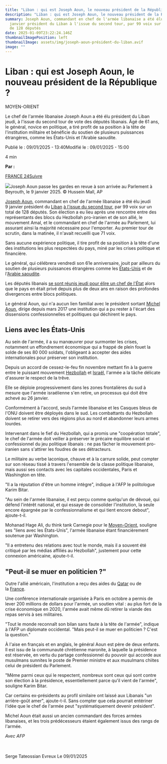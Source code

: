 ```yaml
---
title: "Liban : qui est Joseph Aoun, le nouveau président de la République ?"
description: "Liban : qui est Joseph Aoun, le nouveau président de la République ?"
summary: Joseph Aoun, commandant en chef de l'armée libanaise a été élu jeudi 9
  janvier président du Liban à l'issue du second tour, par 99 voix sur un total
  de 128 députés
date: 2025-01-09T23:22:24.146Z
thumbnailImagePosition: left
thumbnailImage: assets/img/joseph-aoun-président-du-liban.avif
image: ""
---
```

# **Liban : qui est Joseph Aoun, le nouveau président de la République ?**

MOYEN-ORIENT

Le chef de l'armée libanaise Joseph Aoun a été élu président du Liban jeudi, à l'issue du second tour de vote des députés libanais. Âgé de 61 ans, le général, novice en politique, a tiré profit de sa position à la tête de l'institution militaire et bénéficie du soutien de plusieurs puissances étrangères, comme les États-Unis et l'Arabie saoudite.

Publié le : 09/01/2025 - 13:40Modifié le : 09/01/2025 - 15:00

4 min

**Par :**

[FRANCE 24](https://www.france24.com/fr/auteur/france-24/)[Suivre](https://x.com/intent/follow?screen_name=France24_fr)

![](https://s.france24.com/media/display/bc13b9b6-ce91-11ef-9444-005056a97e36/w:1280/p:16x9/AP25009485513184.jpg)Joseph Aoun passe les gardes en revue à son arrivée au Parlement à Beyrouth, le 9 janvier 2025. © Hussein Mall, AP

[Joseph Aoun](https://www.france24.com/fr/tag/joseph-aoun/), commandant en chef de l'armée libanaise a été élu jeudi 9 janvier président du [Liban](https://www.france24.com/fr/tag/liban/) [à l'issue du second tour](https://www.france24.com/fr/moyen-orient/20250109-liban-doit-élire-président-après-deux-ans-sans-chef-d-état-joseph-aoun-largement-pressenti), par 99 voix sur un total de 128 députés. Son élection a eu lieu après une rencontre entre des représentants des blocs du Hezbollah pro-iranien et de son allié, le mouvement Amal, et le commandant en chef de l'armée au Parlement, lui assurant ainsi la majorité nécessaire pour l'emporter. Au premier tour de scrutin, dans la matinée, il n'avait recueilli que 71 voix.

Sans aucune expérience politique, il tire profit de sa position à la tête d'une des institutions les plus respectées du pays, miné par les crises politique et financière.

Le général, qui célébrera vendredi son 61e anniversaire, jouit par ailleurs du soutien de plusieurs puissances étrangères comme les [États-Unis](https://www.france24.com/fr/tag/états-unis/) et de l'[Arabie saoudite](https://www.france24.com/fr/tag/arabie-saoudite/).

Les députés libanais [se sont réunis jeudi pour élire un chef de l'État](https://www.france24.com/fr/moyen-orient/20250109-liban-doit-élire-président-après-deux-ans-sans-chef-d-état-joseph-aoun-largement-pressenti) alors que le pays en était privé depuis plus de deux ans en raison des profondes divergences entre blocs politiques.

Le général Aoun, qui n'a aucun lien familial avec le président sortant [Michel Aoun](https://www.france24.com/fr/tag/michel-aoun/), dirige depuis mars 2017 une institution qui a pu rester à l'écart des dissensions confessionnelles et politiques qui déchirent le pays.

## Liens avec les États-Unis

Au sein de l'armée, il a su manœuvrer pour surmonter les crises, notamment un effondrement économique qui a frappé de plein fouet la solde de ses 80 000 soldats, l'obligeant à accepter des aides internationales pour préserver son institution.

Depuis un accord de cessez-le-feu fin novembre mettant fin à la guerre entre le puissant mouvement [Hezbollah](https://www.france24.com/fr/tag/hezbollah/) et [Israël](https://www.france24.com/fr/tag/israël/), l'armée a la tâche délicate d'assurer le respect de la trêve.

Elle se déploie progressivement dans les zones frontalières du sud à mesure que l'armée israélienne s'en retire, un processus qui doit être achevé au 26 janvier.

Conformément à l'accord, seuls l'armée libanaise et les Casques bleus de l'ONU doivent être déployés dans le sud. Les combattants du Hezbollah doivent se retirer vers des régions plus au nord et abandonner leurs armes lourdes.

Intervenant dans le fief du Hezbollah, qui a promis une "coopération totale", le chef de l'armée doit veiller à préserver le précaire équilibre social et confessionnel du jeu politique libanais : ne pas fâcher le mouvement pro-iranien sans s'attirer les foudres de ses détracteurs.

Le militaire au verbe laconique, chauve et à la carrure solide, peut compter sur son réseau tissé à travers l'ensemble de la classe politique libanaise, mais aussi ses contacts avec les capitales occidentales, Paris et Washington en tête.

"Il a la réputation d'être un homme intègre", indique à l'AFP le politologue Karim Bitar.

"Au sein de l'armée libanaise, il est perçu comme quelqu'un de dévoué, qui défend l'intérêt national, et qui essaye de consolider l'institution, la seule encore épargnée par le confessionnalisme et qui tient encore debout", ajoute-t-il.

Mohanad Hage Ali, du think tank Carnegie pour le [Moyen-Orient](https://www.france24.com/fr/tag/moyen-orient/), souligne ses "liens avec les États-Unis", l'armée libanaise étant financièrement soutenue par Washington.

"Il a entretenu des relations avec tout le monde, mais il a souvent été critiqué par les médias affiliés au Hezbollah", justement pour cette connexion américaine, ajoute-t-il.

## "Peut-il se muer en politicien ?"

Outre l'allié américain, l'institution a reçu des aides du [Qatar](https://www.france24.com/fr/tag/qatar/) ou de la [France](https://www.france24.com/fr/tag/france/).

Une conférence internationale organisée à Paris en octobre a permis de lever 200 millions de dollars pour l'armée, un soutien vital : au plus fort de la crise économique en 2020, l'armée avait même dû retirer la viande des repas servis à ses militaires.

"Tout le monde reconnaît son bilan sans faute à la tête de l'armée", indique à l'AFP un diplomate occidental. "Mais peut-il se muer en politicien ? C'est la question."

À l'aise en français et en anglais, le général Aoun est père de deux enfants. Il est issu de la communauté chrétienne maronite, à laquelle la présidence est réservée, en vertu du partage confessionnel du pouvoir qui accorde aux musulmans sunnites le poste de Premier ministre et aux musulmans chiites celui de président du Parlement.

"Même parmi ceux qui le respectent, nombreux sont ceux qui sont contre son élection à la présidence, essentiellement parce qu'il vient de l'armée", souligne Karim Bitar.

Car certains ex-présidents au profil similaire ont laissé aux Libanais "un arrière-goût amer", ajoute-t-il. Sans compter que cela pourrait entériner l'idée que le chef de l'armée peut "systématiquement devenir président".

Michel Aoun était aussi un ancien commandant des forces armées libanaises, et les trois prédécesseurs étaient également issus des rangs de l'armée.

*Avec AFP*



\
\
Serge Tateossian Evreux Le 09/01/2025